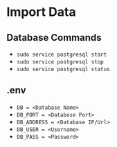 # Import Data

## Database Commands

- `sudo service postgresql start`
- `sudo service postgresql stop`
- `sudo service postgresql status`

## .env

- `DB = <Database Name>`
- `DB_PORT = <Database Port>`
- `DB_ADDRESS = <Database IP/Url>`
- `DB_USER = <Username>`
- `DB_PASS = <Password>`
